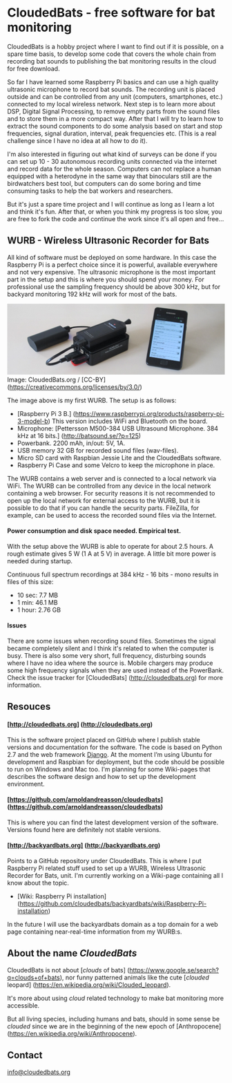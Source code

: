 # CloudedBats - free software for bat monitoring

CloudedBats is a hobby project where I want to find out if it is possible, on a spare time basis, to develop some code that covers the whole chain from recording bat sounds to publishing the bat monitoring results in the cloud for free download.

So far I have learned some Raspberry Pi basics and can use a high quality ultrasonic microphone to record bat sounds. The recording unit is placed outside and can be controlled from any unit (computers, smartphones, etc.) connected to my local wireless network. Next step is to learn more about DSP, Digital Signal Processing, to remove empty parts from the sound files and to store them in a more compact way. After that I will try to learn how to extract the sound components to do some analysis based on start and stop frequencies, signal duration, interval, peak frequencies etc. (This is a real challenge since I have no idea at all how to do it). 

I'm also interested in figuring out what kind of surveys can be done if you can set up 10 - 30 autonomous recording units connected via the internet and record data for the whole season. Computers can not replace a human equipped with a heterodyne in the same way that binoculars still are the birdwatchers best tool, but computers can do some boring and time consuming tasks to help the bat workers and researchers. 

But it's just a spare time project and I will continue as long as I learn a lot and think it's fun. After that, or when you think my progress is too slow, you are free to fork the code and continue the work since it's all open and free...

## WURB - Wireless Ultrasonic Recorder for Bats

All kind of software must be deployed on some hardware. In this case the Raspberry Pi is a perfect choice since it is powerful, available everywhere and not very expensive. The ultrasonic microphone is the most important part in the setup and this is where you should spend your money. For professional use the sampling frequency should be above 300 kHz, but for backyard monitoring 192 kHz will work for most of the bats.

![WURB-A001](images/WURB-A001-web.jpg?raw=true  "WURB - Wireless Ultrasonic Recorder for Bats")
Image: CloudedBats.org / [CC-BY] (https://creativecommons.org/licenses/by/3.0/)

The image above is my first WURB. The setup is as follows:
- [Raspberry Pi 3 B.] (https://www.raspberrypi.org/products/raspberry-pi-3-model-b) This version includes WiFi and Bluetooth on the board.
- Microphone: [Pettersson M500-384 USB Ultrasound Microphone. 384 kHz at 16 bits.] (http://batsound.se/?p=125)
- Powerbank. 2200 mAh, in/out: 5V, 1A.
- USB memory 32 GB for recorded sound files (wav-files).
- Micro SD card with Raspbian Jessie Lite and the CloudedBats software.
- Raspberry Pi Case and some Velcro to keep the microphone in place. 

The WURB contains a web server and is connected to a local network via WiFi. The WURB can be controlled from any device in the local network containing a web browser. For security reasons it is not recommended to open up the local network for external access to the WURB, but it is possible to do that if you can handle the security parts. FileZilla, for example, can be used to access the recorded sound files via the Internet.

#### Power consumption and disk space needed. Empirical test.

With the setup above the WURB is able to operate for about 2.5 hours. A rough estimate gives 5 W (1 A at 5 V) in average. A little bit more power is needed  during startup.

Continuous full spectrum recordings at 384 kHz - 16 bits - mono results in files of this size:
- 10 sec: 7.7 MB
- 1 min: 46.1 MB
- 1 hour: 2.76 GB

#### Issues 
There are some issues when recording sound files. 
Sometimes the signal became completely silent and I think it's related to when the computer is busy. There is also some very short, full frequency, disturbing sounds where I have no idea where the source is. Mobile chargers may produce some high frequency signals when they are used instead of the PowerBank. 
Check the issue tracker for [CloudedBats] (http://cloudedbats.org) for more information. 

## Resouces

#### [http://cloudedbats.org] (http://cloudedbats.org)
This is the software project placed on GitHub where I publish stable versions and documentation for the software. The code is based on Python 2.7 and the web framework [Django](https://www.djangoproject.com). At the moment I’m using Ubuntu for development and Raspbian for deployment, but the code should be possible to run on Windows and Mac too.
I'm planning for some Wiki-pages that describes the software design and how to set up the development environment.

#### [https://github.com/arnoldandreasson/cloudedbats] (https://github.com/arnoldandreasson/cloudedbats)
This is where you can find the latest development version of the software. Versions found here are definitely not stable versions. 

#### [http://backyardbats.org] (http://backyardbats.org)
Points to a GitHub repository under CloudedBats. This is where I put Raspberry Pi related stuff used to set up a WURB, Wireless Ultrasonic Recorder for Bats, unit. I'm currently working on a Wiki-page containing all I know about the topic. 

- [Wiki: Raspberry Pi installation] (https://github.com/cloudedbats/backyardbats/wiki/Raspberry-Pi-installation)

In the future I will use the backyardbats domain as a top domain for a web page containing near-real-time information from my WURB:s. 


## About the name *CloudedBats*

CloudedBats is not about [*clouds* of bats] (https://www.google.se/search?q=clouds+of+bats), nor funny patterned animals like the cute 
[*clouded* leopard] (https://en.wikipedia.org/wiki/Clouded_leopard). 

It's more about using *cloud* related technology to make bat monitoring more accessible. 

But all living species, including humans and bats, should in some sense be *clouded* since we are in the beginning of the new epoch of [Anthropocene] (https://en.wikipedia.org/wiki/Anthropocene). 

## Contact

info@cloudedbats.org
